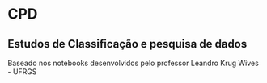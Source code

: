 # CPD
## Estudos de Classificação e pesquisa de dados
Baseado nos notebooks desenvolvidos pelo professor Leandro Krug Wives - UFRGS
